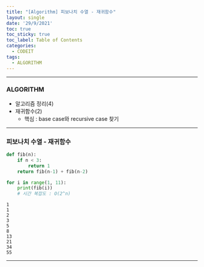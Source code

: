 ```yaml
---
title: "[Algorithm] 피보나치 수열 - 재귀함수"
layout: single
date: '29/9/2021'
toc: true
toc_sticky: true
toc_label: Table of Contents
categories:
  - CODEIT
tags:
  - ALGORITHM
---
```


---
### ALGORITHM
* 알고리즘 정리(4)
* 재귀함수(2)
  * 핵심 : base case와 recursive case 찾기

---

### 피보나치 수열 - 재귀함수


```python
def fib(n):
    if n < 3:
        return 1
    return fib(n-1) + fib(n-2)

for i in range(1, 11):
    print(fib(i))
    # 시간 복잡도 : O(2^n)
```

    1
    1
    2
    3
    5
    8
    13
    21
    34
    55

---